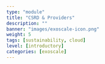 ```yaml
---
type: "module"
title: "CSRD & Providers"
description: ""
banner: "images/exoscale-icon.png"
weight: 5
tags: [sustainability, cloud]
level: [introductory]
categories: [exoscale]
---
```




